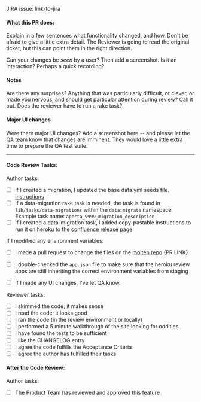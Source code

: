 JIRA issue: link-to-jira

#### What this PR does:

Explain in a few sentences what functionality changed, and how. Don't be afraid
to give a little extra detail. The Reviewer is going to read the original
ticket, but this can point them in the right direction.

Can your changes be *seen* by a user? Then add a screenshot. Is it an
interaction?  Perhaps a quick recording?

#### Notes

Are there any surprises? Anything that was particularly difficult, or clever, or
made you nervous, and should get particular attention during review? Call it
out. Does the reviewer have to run a rake task?


#### Major UI changes

Were there major UI changes? Add a screenshot here -- and please let the QA team know that changes are imminent. They would love a little extra time to prepare the QA test suite.

---

#### Code Review Tasks:

Author tasks:

- [ ] If I created a migration, I updated the base data.yml seeds file. [instructions](https://developer.plos.org/confluence/display/TAHI/Seeds+maintenance)
- [ ] If a data-migration rake task is needed, the task is found in `lib/tasks/data-migrations` within the `data:migrate` namespace. Example task name: `aperta_9999_migration_description`
- [ ] If I created a data-migration task, I added copy-pastable instructions to run it on heroku to [the confluence release page](https://developer.plos.org/confluence/display/TAHI/Deployment+information+for+Release)

If I modified any environment variables:
- [ ] I made a pull request to change the files on the [molten repo](https://github.com/PLOS/molten/tree/dev/pillar/aperta) {PR LINK}
- [ ] I double-checked the `app.json` file to make sure that the heroku review apps are still inheriting the correct environment variables from staging

- [ ] If I made any UI changes, I've let QA know.

Reviewer tasks:

- [ ] I skimmed the code; it makes sense
- [ ] I read the code; it looks good
- [ ] I ran the code (in the review environment or locally)
- [ ] I performed a 5 minute walkthrough of the site looking for oddities
- [ ] I have found the tests to be sufficient
- [ ] I like the CHANGELOG entry
- [ ] I agree the code fulfills the Acceptance Criteria
- [ ] I agree the author has fulfilled their tasks

#### After the Code Review:

Author tasks:

- [ ] The Product Team has reviewed and approved this feature
